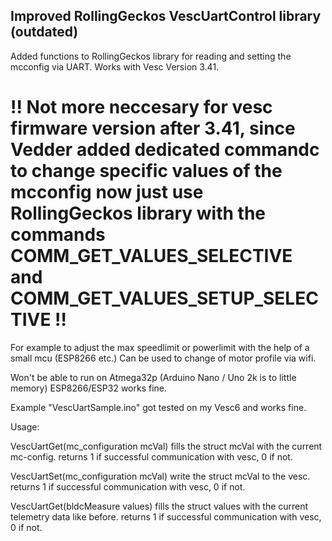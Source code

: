 ## Improved RollingGeckos VescUartControl library (outdated)

Added functions to RollingGeckos library for reading and setting the mcconfig via UART. Works with Vesc Version 3.41.

# !! Not more neccesary for vesc firmware version after 3.41, since Vedder added dedicated commandc to change specific values of the mcconfig now just use RollingGeckos library with the commands COMM_GET_VALUES_SELECTIVE and COMM_GET_VALUES_SETUP_SELECTIVE !!

For example to adjust the max speedlimit or powerlimit 
with the help of a small mcu (ESP8266 etc.)
Can be used to change of motor profile via wifi.

Won't be able to run on Atmega32p (Arduino Nano / Uno 2k is to little memory) 
ESP8266/ESP32 works fine. 

Example "VescUartSample.ino" got tested on my Vesc6 and works fine.

Usage: 

VescUartGet(mc_configuration mcVal) fills the struct mcVal with the 
current mc-config. returns 1 if successful communication with vesc, 0 if not.

VescUartSet(mc_configuration mcVal) write the struct mcVal to the vesc. 
returns 1 if successful communication with vesc, 0 if not.

VescUartGet(bldcMeasure values) fills the struct values with the 
current telemetry data like before. returns 1 if successful communication with vesc, 0 if not.
